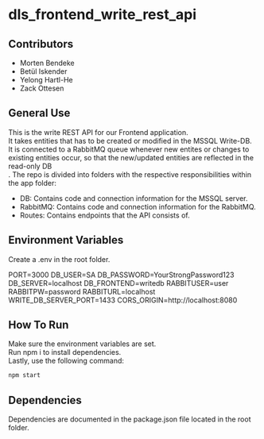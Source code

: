 # dls_frontend_write_rest_api

## Contributors

- Morten Bendeke
- Betül Iskender
- Yelong Hartl-He
- Zack Ottesen

## General Use

This is the write REST API for our Frontend application.<br>
It takes entities that has to be created or modified in the MSSQL Write-DB.<br>
It is connected to a RabbitMQ queue whenever new entites or changes to existing entities occur, so that the new/updated entities are reflected in the read-only DB<br>.
The repo is divided into folders with the respective responsibilities within the app folder:

- DB: Contains code and connection information for the MSSQL server.
- RabbitMQ: Contains code and connection information for the RabbitMQ.
- Routes: Contains endpoints that the API consists of.

## Environment Variables

Create a .env in the root folder.

PORT=3000
DB_USER=SA
DB_PASSWORD=YourStrongPassword123
DB_SERVER=localhost
DB_FRONTEND=writedb
RABBITUSER=user
RABBITPW=password
RABBITURL=localhost
WRITE_DB_SERVER_PORT=1433
CORS_ORIGIN=http://localhost:8080


## How To Run

Make sure the environment variables are set.<br>
Run npm i to install dependencies.<br>
Lastly, use the following command:

```bash
npm start
```

## Dependencies

Dependencies are documented in the package.json file located in the root folder.
